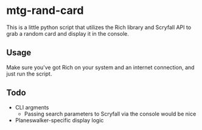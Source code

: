 # mtg-rand-card

This is a little python script that utilizes the Rich library and Scryfall API to grab a random card and display it in the console.

## Usage
Make sure you've got Rich on your system and an internet connection, and just run the script.

## Todo
- CLI argments
  - Passing search parameters to Scryfall via the console would be nice
- Planeswalker-specific display logic

